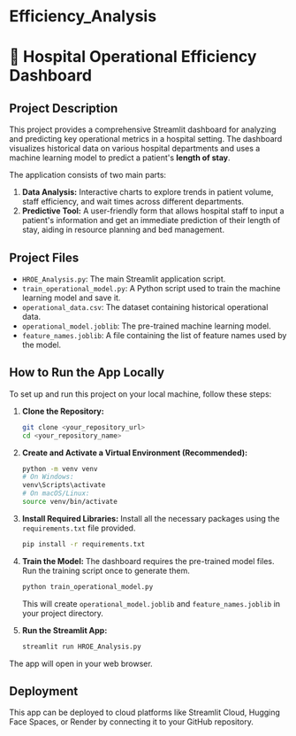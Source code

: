 # Efficiency_Analysis
# 🏥 Hospital Operational Efficiency Dashboard

## Project Description

This project provides a comprehensive Streamlit dashboard for analyzing and predicting key operational metrics in a hospital setting. The dashboard visualizes historical data on various hospital departments and uses a machine learning model to predict a patient's **length of stay**.

The application consists of two main parts:
1.  **Data Analysis:** Interactive charts to explore trends in patient volume, staff efficiency, and wait times across different departments.
2.  **Predictive Tool:** A user-friendly form that allows hospital staff to input a patient's information and get an immediate prediction of their length of stay, aiding in resource planning and bed management.

## Project Files

* `HROE_Analysis.py`: The main Streamlit application script.
* `train_operational_model.py`: A Python script used to train the machine learning model and save it.
* `operational_data.csv`: The dataset containing historical operational data.
* `operational_model.joblib`: The pre-trained machine learning model.
* `feature_names.joblib`: A file containing the list of feature names used by the model.

## How to Run the App Locally

To set up and run this project on your local machine, follow these steps:

1.  **Clone the Repository:**
    ```bash
    git clone <your_repository_url>
    cd <your_repository_name>
    ```

2.  **Create and Activate a Virtual Environment (Recommended):**
    ```bash
    python -m venv venv
    # On Windows:
    venv\Scripts\activate
    # On macOS/Linux:
    source venv/bin/activate
    ```

3.  **Install Required Libraries:**
    Install all the necessary packages using the `requirements.txt` file provided.
    ```bash
    pip install -r requirements.txt
    ```

4.  **Train the Model:**
    The dashboard requires the pre-trained model files. Run the training script once to generate them.
    ```bash
    python train_operational_model.py
    ```
    This will create `operational_model.joblib` and `feature_names.joblib` in your project directory.

5.  **Run the Streamlit App:**
    ```bash
    streamlit run HROE_Analysis.py
    ```

The app will open in your web browser.

## Deployment

This app can be deployed to cloud platforms like Streamlit Cloud, Hugging Face Spaces, or Render by connecting it to your GitHub repository.
